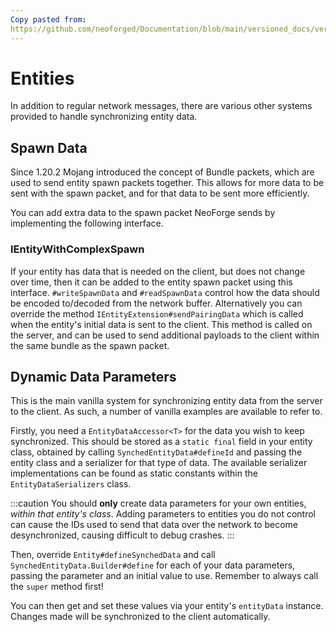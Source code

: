 ```yaml
---
Copy pasted from:
https://github.com/neoforged/Documentation/blob/main/versioned_docs/version-1.21.1/networking/entities.md
---
```

# Entities

In addition to regular network messages, there are various other systems provided to handle synchronizing entity data.

## Spawn Data

Since 1.20.2 Mojang introduced the concept of Bundle packets, which are used to send entity spawn packets together. This allows for more data to be sent with the spawn packet, and for that data to be sent more efficiently.

You can add extra data to the spawn packet NeoForge sends by implementing the following interface.

### IEntityWithComplexSpawn

If your entity has data that is needed on the client, but does not change over time, then it can be added to the entity spawn packet using this interface. `#writeSpawnData` and `#readSpawnData` control how the data should be encoded to/decoded from the network buffer. Alternatively you can override the method `IEntityExtension#sendPairingData` which is called when the entity's initial data is sent to the client. This method is called on the server, and can be used to send additional payloads to the client within the same bundle as the spawn packet.

## Dynamic Data Parameters

This is the main vanilla system for synchronizing entity data from the server to the client. As such, a number of vanilla examples are available to refer to.

Firstly, you need a `EntityDataAccessor<T>` for the data you wish to keep synchronized. This should be stored as a `static final` field in your entity class, obtained by calling `SynchedEntityData#defineId` and passing the entity class and a serializer for that type of data. The available serializer implementations can be found as static constants within the `EntityDataSerializers` class.

:::caution
You should __only__ create data parameters for your own entities, _within that entity's class_. Adding parameters to entities you do not control can cause the IDs used to send that data over the network to become desynchronized, causing difficult to debug crashes.
:::

Then, override `Entity#defineSynchedData` and call `SynchedEntityData.Builder#define` for each of your data parameters, passing the parameter and an initial value to use. Remember to always call the `super` method first!

You can then get and set these values via your entity's `entityData` instance. Changes made will be synchronized to the client automatically.